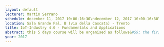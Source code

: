 ```yaml
---
layout: default 
lecturer: Martin Serrano
schedule: december 11, 2017 10:00-16:30\ndecember 12, 2017 10:00-16:30\ndecember 13, 2017 10:00-16:30\ndecember 14, 2017 10:00-16:30\ndecember 15, 2017 10:00-16:30\n
location: Sala Grande Pal. B (via della Cascata) - Trento
title: IoT-Industry 4.0 - Fundamentals and Applications
abstract: this 5 days course will be organised as follows&#59; the first 2 days will include principles of IoT, mostly focusing on models, architectures and platforms, while the remaining three days will be specialised on Industry 4.0 applications with practical demonstrations with RFIC, BLE, WiFi etc. Both, technical and practical parts will be tailored to reflect profile and competences of the students.
year: 2017
---
```

